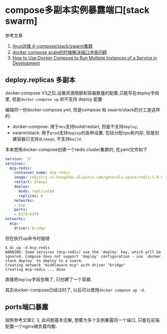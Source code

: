 # compose多副本实例暴露端口[stack swarm]

参考文章

1. [linux运维 4-compose/stack/swarm集群](https://www.kancloud.cn/noahs/linux/1116267)
2. [docker compose scale的时候解决端口冲突问题](https://blog.csdn.net/wangmarkqi/article/details/101155592)
3. [How to Use Docker Compose to Run Multiple Instances of a Service in Development](https://pspdfkit.com/blog/2018/how-to-use-docker-compose-to-run-multiple-instances-of-a-service-in-development/)

## deploy.replicas 多副本

docker-compose V3之后,设置资源限额和容器数量的配置,只能写在deploy字段里, 但是`docker-compose up` 却不支持 deploy 配置

编辑同一份docker-compose.yml, 但是compose 和 swarm/stack的分工是这样的:

- docker-compose: 用于`dev`支持build/restart, 但是不支持`deploy`;
- swarm/stack: 用于`prod`支持`deploy`的各种设置, 包括分配cpu和内存, 但是创建容器只支持从`image`, 不支持`build`.

本来想用docker-compose创建一个redis cluster集群的, 在yaml文件如下

```yaml
version: '3'
services:
  mcp-redis:
    container_name: mcp-redis
    image: registry.cn-hangzhou.aliyuncs.com/generals-space/redis:5.0.8.1
    restart: always
    deploy:
      mode: replicated
      replicas: 6
    networks:
    - mcp
    ports:
    - 6379:6379
networks:
  mcp:
    driver: bridge
```

但在执行up命令时报错

```log
$ dc up -d mcp-redis
WARNING: Some services (mcp-redis) use the 'deploy' key, which will be ignored. Compose does not support 'deploy' configuration - use `docker stack deploy` to deploy to a swarm.
Creating network "middleware_mcp" with driver "bridge"
Creating mcp-redis ... done
```

直接把`deploy`字段忽略了, 只创建了一个容器.

其实docker-compose已经过时了, 以后可以使用`docker compose up -d`.

## ports端口暴露

按照参考文章2, 3, 此问题基本无解, 想要为多个实例暴露同一个端口, 只能在前端配置一个nginx做负载均衡.

